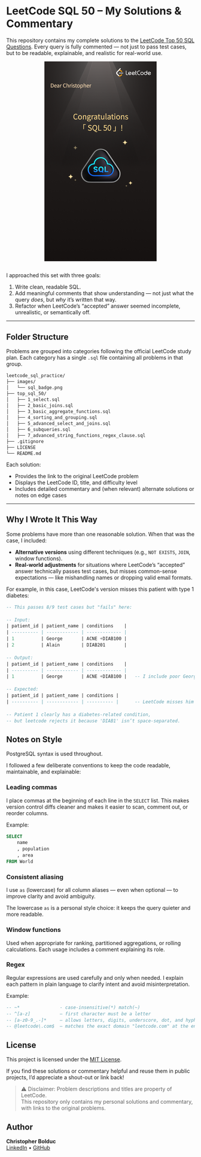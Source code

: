 # LeetCode SQL 50 – My Solutions & Commentary

This repository contains my complete solutions to the [LeetCode Top 50 SQL Questions](https://leetcode.com/studyplan/top-sql-50). Every query is fully commented — not just to pass test cases, but to be readable, explainable, and realistic for real-world use.


<div align="center">
  <img src="/images/sql_badge.png" alt="SQL Badge" width="300" style="margin-bottom: 12px;">
</div>

I approached this set with three goals:

1. Write clean, readable SQL.
2. Add meaningful comments that show understanding — not just what the query *does*, but *why* it’s written that way.
3. Refactor when LeetCode’s “accepted” answer seemed incomplete, unrealistic, or semantically off.

---
## Folder Structure

Problems are grouped into categories following the official LeetCode study plan. Each category has a single `.sql` file containing all problems in that group.

```
leetcode_sql_practice/
├── images/
│   └── sql_badge.png
├── top_sql_50/
│   ├── 1_select.sql
│   ├── 2_basic_joins.sql
│   ├── 3_basic_aggregate_functions.sql
│   ├── 4_sorting_and_grouping.sql
│   ├── 5_advanced_select_and_joins.sql
│   ├── 6_subqueries.sql
│   ├── 7_advanced_string_functions_regex_clause.sql
├── .gitignore
├── LICENSE
└── README.md      
```

Each solution:
- Provides the link to the original LeetCode problem
- Displays the LeetCode ID, title, and difficulty level
- Includes detailed commentary and (when relevant) alternate solutions or notes on edge cases

---

## Why I Wrote It This Way

Some problems have more than one reasonable solution. When that was the case, I included:

- **Alternative versions** using different techniques (e.g., `NOT EXISTS`, `JOIN`, window functions).
- **Real-world adjustments** for situations where LeetCode’s “accepted” answer technically passes test cases, but misses common-sense expectations — like mishandling names or dropping valid email formats.

For example, in this case, LeetCode's version misses this patient with type 1 diabetes:

```sql
-- This passes 8/9 test cases but "fails" here:

-- Input:
| patient_id | patient_name | conditions    |
| ---------- | ------------ | ------------- |
| 1          | George       | ACNE +DIAB100 |
| 2          | Alain        | DIAB201       |

-- Output:
| patient_id | patient_name | conditions    |
| ---------- | ------------ | ------------- |
| 1          | George       | ACNE +DIAB100 |   -- I include poor George

-- Expected:
| patient_id | patient_name | conditions |
| ---------- | ------------ | ---------- |      -- LeetCode misses him

-- Patient 1 clearly has a diabetes-related condition,
-- but leetcode rejects it because 'DIAB1' isn’t space-separated.
```
## Notes on Style

PostgreSQL syntax is used throughout.

I followed a few deliberate conventions to keep the code readable, maintainable, and explainable:

### Leading commas

I place commas at the beginning of each line in the `SELECT` list. This makes version control diffs cleaner and makes it easier to scan, comment out, or reorder columns.

Example:
```sql
SELECT
    name
    , population
    , area
FROM World
```
### Consistent aliasing

I use `as` (lowercase) for all column aliases — even when optional — to improve clarity and avoid ambiguity.

The lowercase `as` is a personal style choice: it keeps the query quieter and more readable.

### Window functions
Used when appropriate for ranking, partitioned aggregations, or rolling calculations. Each usage includes a comment explaining its role.

### Regex
Regular expressions are used carefully and only when needed. I explain each pattern in plain language to clarify intent and avoid misinterpretation.

Example:
```sql
-- ~*               - case-insensitive(*) match(~)
-- ^[a-z]           — first character must be a letter
-- [a-z0-9_.-]*     — allows letters, digits, underscore, dot, and hyphen after the first character
-- @leetcode\.com$  — matches the exact domain "leetcode.com" at the end of the string

```
## License

This project is licensed under the [MIT License](LICENSE).

If you find these solutions or commentary helpful and reuse them in public projects, I’d appreciate a shout-out or link back!
> ⚠️ Disclaimer: Problem descriptions and titles are property of LeetCode.  
> This repository only contains my personal solutions and commentary, with links to the original problems.

## Author

**Christopher Bolduc**  
[LinkedIn](https://www.linkedin.com/in/christopher-david-bolduc/) • [GitHub](https://github.com/christopherbolduc)